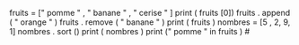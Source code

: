 fruits = [" pomme " , " banane " , " cerise " ]
print ( fruits [0])
fruits . append ( " orange " )
fruits . remove ( " banane " )
print ( fruits ) 
nombres = [5 , 2, 9, 1]
nombres . sort ()
print ( nombres ) 
print (" pomme " in fruits ) #

